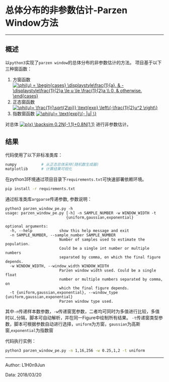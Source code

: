 ﻿# 总体分布的非参数估计-Parzen  Window方法
---

## 概述
以`python3`实现了`parzen window`的总体分布的非参数估计的方法。
项目基于以下三种窗函数：
1. 方窗函数
<a href="https://www.codecogs.com/eqnedit.php?latex=\phi(u)&space;=&space;\begin{cases}&space;\displaystyle\frac{1}{a},&space;&&space;-\displaystyle\frac{1}{2}a&space;\le&space;u&space;\le&space;\frac{1}{2}a&space;\\&space;0,&space;&&space;otherwise.&space;\end{cases}" target="_blank"><img src="https://latex.codecogs.com/svg.latex?\phi(u)&space;=&space;\begin{cases}&space;\displaystyle\frac{1}{a},&space;&&space;-\displaystyle\frac{1}{2}a&space;\le&space;u&space;\le&space;\frac{1}{2}a&space;\\&space;0,&space;&&space;otherwise.&space;\end{cases}" title="\phi(u) = \begin{cases} \displaystyle\frac{1}{a}, & -\displaystyle\frac{1}{2}a \le u \le \frac{1}{2}a \\ 0, & otherwise. \end{cases}" /></a>
2. 正态窗函数
<a href="https://www.codecogs.com/eqnedit.php?latex=\phi(u)=&space;\frac{1}{\sqrt{2\pi}}&space;\text{exp}&space;\left\{-\frac{1}{2}u^2&space;\right\}" target="_blank"><img src="https://latex.codecogs.com/svg.latex?\phi(u)=&space;\frac{1}{\sqrt{2\pi}}&space;\text{exp}&space;\left\{-\frac{1}{2}u^2&space;\right\}" title="\phi(u)= \frac{1}{\sqrt{2\pi}} \text{exp} \left\{-\frac{1}{2}u^2 \right\}" /></a>
3. 指数窗函数
<a href="https://www.codecogs.com/eqnedit.php?latex=\phi(u)=&space;\text{exp}\{-&space;|u|&space;\}" target="_blank"><img src="https://latex.codecogs.com/svg.latex?\phi(u)=&space;\text{exp}\{-&space;|u|&space;\}" title="\phi(u)= \text{exp}\{- |u| \}" /></a>

对总体
<a href="https://www.codecogs.com/eqnedit.php?latex=p(x)&space;\backsim&space;0.2N(-1,1)&plus;0.8N(1,1)" target="_blank"><img src="https://latex.codecogs.com/svg.latex?p(x)&space;\backsim&space;0.2N(-1,1)&plus;0.8N(1,1)" title="p(x) \backsim 0.2N(-1,1)+0.8N(1,1)" /></a>
进行非参数估计。

## 结果
代码使用了以下非标准类库：
```python
numpy           # 从正态总体采样(随机数生成器)
matplotlib      # 计算结果可视化
```
在python3环境通过项目目录下`requirements.txt`可快速部署依赖环境。
```bash
pip install -r requirements.txt
```

通过标准类库`argparse`传递参数, 参数说明：
```
python3 parzen_window_pe.py -h
usage: parzen_window_pe.py [-h] -n SAMPLE_NUMBER -w WINDOW_WIDTH -t
                           {uniform,gaussian,exponential}

optional arguments:
  -h, --help            show this help message and exit
  -n SAMPLE_NUMBER, --sample_number SAMPLE_NUMBER
                        Number of samples used to estimate the population.
                        Could be a single int number or multiple numbers
                        separated by comma, on which the final figure depends.
  -w WINDOW_WIDTH, --window_width WINDOW_WIDTH
                        Parzen window width used. Could be a single float
                        number or multiple numbers separated by comma, on
                        which the final figure depends.
  -t {uniform,gaussian,exponential}, --window_type {uniform,gaussian,exponential}
                        Parzen window type used.
```

其中`-n`传递样本数参数，`-w`传递窗宽参数，二者均可同时为多值进行比较，多值时以`,`分隔，脚本可自动解析，并在同一Figure中绘制所有结果。
`-t`传递窗类型参数，脚本可根据参数自动进行选择，`uniform`为方窗，`gaussian`为高斯窗,`exponential`为指数窗

代码执行实例：
```bash
python3 parzen_window_pe.py -n 1,16,256 -w 0.25,1,2 -t uniform
```

---
Author: L1H0n9Jun

Data:   2018/03/20


